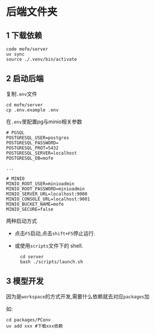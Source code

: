 # 后端文件夹

## 1 下载依赖

```shell
code mofe/server
uv sync
source ./.venv/bin/activate
```

## 2 启动后端

复制`.env`文件

```shell
cd mofe/server
cp .env.example .env
```

在`.env`里配置pg与minio相关参数

```env
# PGSQL
POSTGRESQL_USER=postgres
POSTGRESQL_PASSWORD=
POSTGRESQL_PROT=5432
POSTGRESQL_SERVER=localhost
POSTGRESQL_DB=mofe

...

# MINIO
MINIO_ROOT_USER=minioadmin
MINIO_ROOT_PASSWORD=minioadmin
MINIO_SERVER_URL=localhost:9000
MINIO_CONSOLE_URL=localhost:9001
MINIO_BUCKET_NAME=mofe
MINIO_SECURE=false
```

两种启动方式

- 点击`F5`启动,点击`shift+F5`停止运行.
- 或使用`scripts`文件下的 shell.

  ```shell
    cd server
    bash ./scripts/launch.sh
  ```

## 3 模型开发

因为是`workspace`的方式开发,需要什么依赖就去对应`packages`加

如:

```shell
cd packages/PConv
uv add xxx #下载xxx依赖
```
